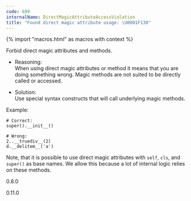 ```yaml
---
code: 609
internalName: DirectMagicAttributeAccessViolation
title: "Found direct magic attribute usage: \U0001F130"
---
```


{% import "macros.html" as macros with context %}

Forbid direct magic attributes and methods.

  - Reasoning:  
    When using direct magic attributes or method it means that you are
    doing something wrong. Magic methods are not suited to be directly
    called or accessed.

  - Solution:  
    Use special syntax constructs that will call underlying magic
    methods.

Example:

    # Correct:
    super().__init__()
    
    # Wrong:
    2..__truediv__(2)
    d.__delitem__('a')

Note, that it is possible to use direct magic attributes with `self`,
`cls`, and `super()` as base names. We allow this because a lot of
internal logic relies on these methods.

<div class="versionadded">

0.8.0

</div>

<div class="versionchanged">

0.11.0

</div>